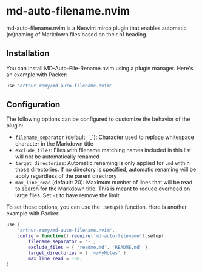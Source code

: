 # md-auto-filename.nvim

md-auto-filename.nvim is a Neovim mirco plugin that enables automatic (re)naming of Markdown files based on their h1 heading.

## Installation

You can install MD-Auto-File-Rename.nvim using a plugin manager. Here's an example with Packer:

```lua
use 'arthur-remy/md-auto-filename.nvim'
```

## Configuration

The following options can be configured to customize the behavior of the plugin:
- `filename_separator` (default: '\_'): Character used to replace whitespace character in the Markdown title
- `exclude_files`: Files with filename matching names included in this list will not be automatically renamed
- `target_directories`: Automatic renaming is only applied for `.md` within those directories. If no directory is specified, automatic renaming will be apply regardless of the parent directrory
- `max_line_read` (default: 20): Maximum number of lines that will be read to search for the Markdown title. This is meant to reduce overhead on large files. Set `-1` to have remove the limit.

To set these options, you can use the `.setup()` function. Here is another example with Packer:

```lua
use {
    'arthur-remy/md-auto-filename.nvim',
    config = function() require('md-auto-filename').setup(
        filename_separator = '-',
        exclude_files = { 'readme.md', 'README.md' },
        target_directories = { '~/MyNotes' },
        max_line_read = 100,
}
```

